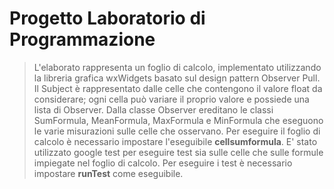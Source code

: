 
# Progetto Laboratorio di Programmazione
> L'elaborato rappresenta un foglio di calcolo, implementato utilizzando la libreria grafica wxWidgets basato sul design pattern Observer Pull. Il Subject è rappresentato dalle celle che contengono il valore float da considerare; ogni cella può variare il proprio valore e possiede una lista di Observer. Dalla classe Observer ereditano le classi SumFormula, MeanFormula, MaxFormula e MinFormula che eseguono le varie misurazioni sulle celle che osservano. Per eseguire il foglio di calcolo è necessario impostare l'eseguibile **cellsumformula**. E' stato utilizzato google test per eseguire test sia sulle celle che sulle formule impiegate nel foglio di calcolo. Per eseguire i test è necessario impostare **runTest** come eseguibile.
